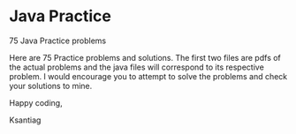 # Java Practice
75 Java Practice problems

Here are 75 Practice problems and solutions. The first two files are pdfs of the actual problems and the java files will correspond to its respective problem. I would encourage you to attempt to solve the problems and check your solutions to mine. 

Happy coding, 

Ksantiag
